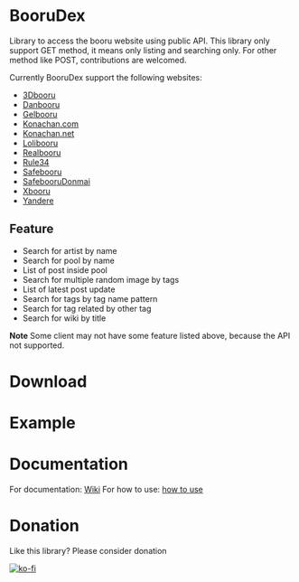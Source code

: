 # BooruDex

Library to access the booru website using public API. 
This library only support GET method, it means only listing and searching only. 
For other method like POST, contributions are welcomed.

Currently BooruDex support the following websites:
- [3Dbooru](http://behoimi.org/)
- [Danbooru](https://danbooru.donmai.us/)
- [Gelbooru](http://gelbooru.com/)
- [Konachan.com](http://konachan.com/)
- [Konachan.net](http://konachan.net/)
- [Lolibooru](http://lolibooru.moe/)
- [Realbooru](http://realbooru.com/)
- [Rule34](https://rule34.xxx/)
- [Safebooru](https://safebooru.org/)
- [SafebooruDonmai](http://safebooru.donmai.us/)
- [Xbooru](https://xbooru.com/)
- [Yandere](https://yande.re/)

## Feature 
- Search for artist by name
- Search for pool by name 
- List of post inside pool
- Search for multiple random image by tags
- List of latest post update
- Search for tags by tag name pattern
- Search for tag related by other tag
- Search for wiki by title

**Note**
Some client may not have some feature listed above, because the API not supported.

# Download

# Example

# Documentation

For documentation: [Wiki]()
For how to use: [how to use]()

# Donation

Like this library? Please consider donation

[![ko-fi](https://www.ko-fi.com/img/githubbutton_sm.svg)](https://ko-fi.com/X8X81SP2L)

